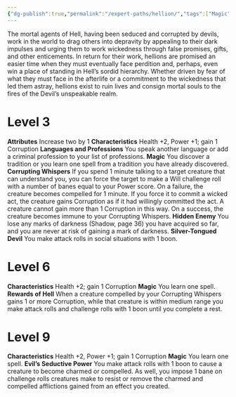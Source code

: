 ```yaml
---
{"dg-publish":true,"permalink":"/expert-paths/hellion/","tags":["Magic"]}
---
```


The mortal agents of Hell, having been seduced and corrupted by devils, work in the world to drag others into depravity by appealing to their dark impulses and urging them to work wickedness through false promises, gifts, and other enticements. In return for their work, hellions are promised an easier time when they must eventually face perdition and, perhaps, even win a place of standing in Hell’s sordid hierarchy. Whether driven by fear of what they must face in the afterlife or a commitment to the wickedness that led them astray, hellions exist to ruin lives and consign mortal souls to the fires of the Devil’s unspeakable realm.
# Level 3
**Attributes** Increase two by 1
**Characteristics** Health +2, Power +1; gain 1 Corruption
**Languages and Professions** You speak another language or add a criminal profession to your list of professions.
**Magic** You discover a tradition or you learn one spell from a tradition you have already discovered.
**Corrupting Whispers** If you spend 1 minute talking to a target creature that can understand you, you can force the target to make a Will challenge roll with a number of banes equal to your Power score. On a failure, the creature becomes compelled for 1 minute. If you force it to commit a wicked act, the creature gains Corruption as if it had willingly committed the act. A creature cannot gain more than 1 Corruption in this way. On a success, the creature becomes immune to your Corrupting Whispers.
**Hidden Enemy** You lose any marks of darkness (Shadow, page 36) you have acquired so far, and you are never at risk of gaining a mark of darkness.
**Silver-Tongued Devil** You make attack rolls in social situations with 1 boon.
# Level 6
**Characteristics** Health +2; gain 1 Corruption
**Magic** You learn one spell.
**Rewards of Hell** When a creature compelled by your Corrupting Whispers gains 1 or more Corruption, while that creature is within medium range you make attack rolls and challenge rolls with 1 boon until you complete a rest.
# Level 9
**Characteristics** Health +2, Power +1; gain 1 Corruption
**Magic** You learn one spell.
**Evil’s Seductive Power** You make attack rolls with 1 boon to cause a creature to become charmed or compelled. As well, you impose 1 bane on challenge rolls creatures make to resist or remove the charmed and compelled afflictions gained from an effect you created.
